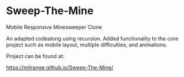 # Sweep-The-Mine
Mobile Responsive Minesweeper Clone

An adapted codealong using recursion. Added functionality 
to the core project such as mobile layout, multiple difficulties, 
and animations.


Project can be found at:

https://mlirange.github.io/Sweep-The-Mine/
